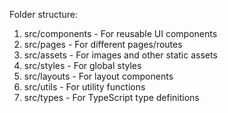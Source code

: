 Folder structure:
1. src/components - For reusable UI components
2. src/pages - For different pages/routes
3. src/assets - For images and other static assets
4. src/styles - For global styles
5. src/layouts - For layout components
6. src/utils - For utility functions
7. src/types - For TypeScript type definitions






